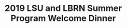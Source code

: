 ---
layout: post
title: 2019 LSU and LBRN Summer Program Welcome Dinner
categories: events
eventDate: May 21, 2019
startTime: 5:30pm
endTime: 7:00pm
description: Location to be Determined, The LBRN Summer Program kicks off the summer a Welcome Dinner for students and mentors. 
---
